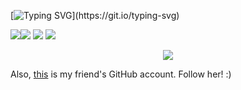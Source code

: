[![Typing SVG](https://readme-typing-svg.herokuapp.com?font=Fira+Code&size=40&duration=2000&pause=1200&color=66CCFF&center=true&vCenter=true&repeat=true&width=1400&height=60&lines=Hi+there!+I'm+fish%2Ca+senior+high+school+student+from+China.)](https://git.io/typing-svg)

![](https://img.shields.io/badge/Tool-NeoVim-blue)![](https://img.shields.io/badge/Tool-VsCode-blue)  ![](https://img.shields.io/badge/Learning-Python-orange) ![](https://img.shields.io/badge/Grade-10-purple)

<p align="center">
  <a href="https://github.com/nya-sec">
    <img src="https://github-readme-stats-eight-theta.vercel.app/api?username=fish-acct&show_icons=true&theme=algolia&include_all_commits=true&count_private=true&hide=prs,issues"/>
  </a>
</p>

Also, [this](https://github.com/nya-main) is my friend's GitHub account. Follow her! :)
